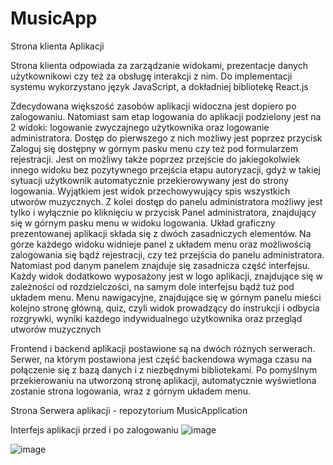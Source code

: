 # MusicApp

Strona klienta Aplikacji

Strona klienta odpowiada za zarządzanie widokami, prezentacje danych użytkownikowi czy też za obsługę interakcji z nim. 
Do implementacji systemu wykorzystano język JavaScript, a dokładniej bibliotekę React.js

Zdecydowana większość zasobów aplikacji widoczna jest dopiero po zalogowaniu. 
Natomiast sam etap logowania do aplikacji podzielony jest na 2 widoki: logowanie 
zwyczajnego użytkownika oraz logowanie administratora. Dostęp do pierwszego z nich 
możliwy jest poprzez przycisk Zaloguj się dostępny w górnym pasku menu czy też pod 
formularzem rejestracji. Jest on możliwy także poprzez przejście do jakiegokolwiek innego 
widoku bez pozytywnego przejścia etapu autoryzacji, gdyż w takiej sytuacji użytkownik 
automatycznie przekierowywany jest do strony logowania. Wyjątkiem jest widok
przechowywujący spis wszystkich utworów muzycznych. Z kolei dostęp do panelu 
administratora możliwy jest tylko i wyłącznie po kliknięciu w przycisk Panel administratora, 
znajdujący się w górnym pasku menu w widoku logowania. 
Układ graficzny prezentowanej aplikacji składa się z dwóch zasadniczych elementów. 
Na górze każdego widoku widnieje panel z układem menu oraz możliwością zalogowania 
się bądź rejestracji, czy też przejścia do panelu administratora. Natomiast pod danym 
panelem znajduje się zasadnicza część interfejsu. Każdy widok dodatkowo wyposażony jest 
w logo aplikacji, znajdujące się w zależności od rozdzielczości, na samym dole interfejsu 
bądź tuż pod układem menu. Menu nawigacyjne, znajdujące się w górnym panelu mieści 
kolejno stronę główną, quiz, czyli widok prowadzący do instrukcji i odbycia rozgrywki, 
wyniki każdego indywidualnego użytkownika oraz przegląd utworów muzycznych


Frontend i backend aplikacji postawione są na dwóch różnych serwerach. Serwer, na którym postawiona jest część backendowa wymaga czasu na 
połączenie się z bazą danych i z niezbędnymi bibliotekami. Po pomyślnym przekierowaniu na utworzoną stronę aplikacji, automatycznie wyświetlona zostanie strona logowania, wraz z górnym układem menu.


Strona Serwera aplikacji - repozytorium MusicApplication

Interfejs aplikacji przed i po zalogowaniu
![image](https://user-images.githubusercontent.com/58340006/229567434-cd8e44b9-e32c-48af-a31e-4d4da1abe0f4.png)

![image](https://user-images.githubusercontent.com/58340006/229567813-c5bac603-0ddb-47a1-a280-3beb02b06c7b.png)



